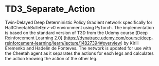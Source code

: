 # TD3_Separate_Action
Twin-Delayed Deep Deterministic Policy Gradient network specifically for HalfCheetahBulletEnv-v0 environment using PyTorch. The implementation is based on the standard version of T3D from the Udemy course [Deep Reinforcement Learning 2.0] (https://dynatrace.udemy.com/course/deep-reinforcement-learning/learn/lecture/14827394#overview) by Kirill Eremenko and Hadelin de Ponteves. The network is updated for use with the Cheetah agent as it separates the actions for each legs and calculates the action knowing the action of the other leg.
